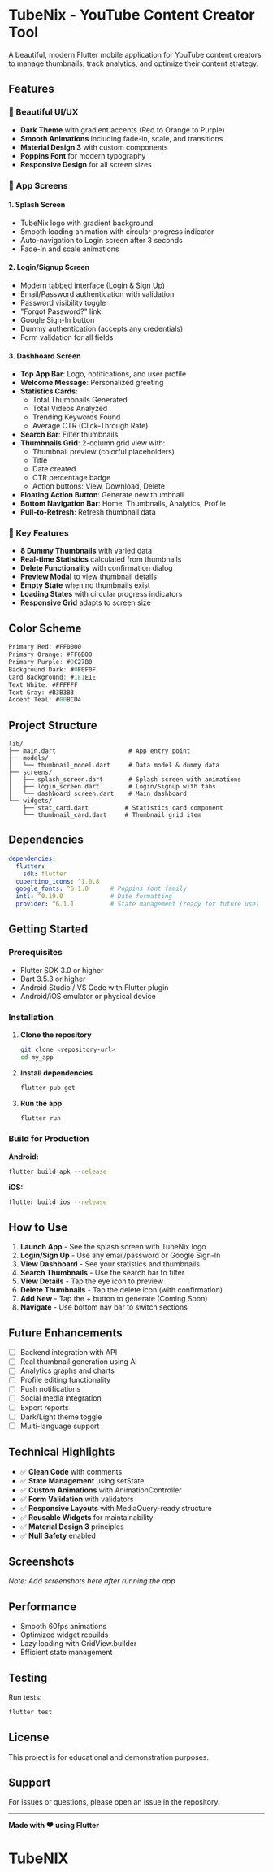 # TubeNix - YouTube Content Creator Tool

A beautiful, modern Flutter mobile application for YouTube content creators to manage thumbnails, track analytics, and optimize their content strategy.

## Features

### 🎨 Beautiful UI/UX
- **Dark Theme** with gradient accents (Red to Orange to Purple)
- **Smooth Animations** including fade-in, scale, and transitions
- **Material Design 3** with custom components
- **Poppins Font** for modern typography
- **Responsive Design** for all screen sizes

### 📱 App Screens

#### 1. Splash Screen
- TubeNix logo with gradient background
- Smooth loading animation with circular progress indicator
- Auto-navigation to Login screen after 3 seconds
- Fade-in and scale animations

#### 2. Login/Signup Screen
- Modern tabbed interface (Login & Sign Up)
- Email/Password authentication with validation
- Password visibility toggle
- "Forgot Password?" link
- Google Sign-In button
- Dummy authentication (accepts any credentials)
- Form validation for all fields

#### 3. Dashboard Screen
- **Top App Bar**: Logo, notifications, and user profile
- **Welcome Message**: Personalized greeting
- **Statistics Cards**:
  - Total Thumbnails Generated
  - Total Videos Analyzed
  - Trending Keywords Found
  - Average CTR (Click-Through Rate)
- **Search Bar**: Filter thumbnails
- **Thumbnails Grid**: 2-column grid view with:
  - Thumbnail preview (colorful placeholders)
  - Title
  - Date created
  - CTR percentage badge
  - Action buttons: View, Download, Delete
- **Floating Action Button**: Generate new thumbnail
- **Bottom Navigation Bar**: Home, Thumbnails, Analytics, Profile
- **Pull-to-Refresh**: Refresh thumbnail data

### 🎯 Key Features

- **8 Dummy Thumbnails** with varied data
- **Real-time Statistics** calculated from thumbnails
- **Delete Functionality** with confirmation dialog
- **Preview Modal** to view thumbnail details
- **Empty State** when no thumbnails exist
- **Loading States** with circular progress indicators
- **Responsive Grid** adapts to screen size

## Color Scheme

```dart
Primary Red: #FF0000
Primary Orange: #FF6B00
Primary Purple: #9C27B0
Background Dark: #0F0F0F
Card Background: #1E1E1E
Text White: #FFFFFF
Text Gray: #B3B3B3
Accent Teal: #00BCD4
```

## Project Structure

```
lib/
├── main.dart                    # App entry point
├── models/
│   └── thumbnail_model.dart     # Data model & dummy data
├── screens/
│   ├── splash_screen.dart       # Splash screen with animations
│   ├── login_screen.dart        # Login/Signup with tabs
│   └── dashboard_screen.dart    # Main dashboard
└── widgets/
    ├── stat_card.dart          # Statistics card component
    └── thumbnail_card.dart     # Thumbnail grid item
```

## Dependencies

```yaml
dependencies:
  flutter:
    sdk: flutter
  cupertino_icons: ^1.0.8
  google_fonts: ^6.1.0      # Poppins font family
  intl: ^0.19.0             # Date formatting
  provider: ^6.1.1          # State management (ready for future use)
```

## Getting Started

### Prerequisites
- Flutter SDK 3.0 or higher
- Dart 3.5.3 or higher
- Android Studio / VS Code with Flutter plugin
- Android/iOS emulator or physical device

### Installation

1. **Clone the repository**
   ```bash
   git clone <repository-url>
   cd my_app
   ```

2. **Install dependencies**
   ```bash
   flutter pub get
   ```

3. **Run the app**
   ```bash
   flutter run
   ```

### Build for Production

**Android:**
```bash
flutter build apk --release
```

**iOS:**
```bash
flutter build ios --release
```

## How to Use

1. **Launch App** - See the splash screen with TubeNix logo
2. **Login/Sign Up** - Use any email/password or Google Sign-In
3. **View Dashboard** - See your statistics and thumbnails
4. **Search Thumbnails** - Use the search bar to filter
5. **View Details** - Tap the eye icon to preview
6. **Delete Thumbnails** - Tap the delete icon (with confirmation)
7. **Add New** - Tap the + button to generate (Coming Soon)
8. **Navigate** - Use bottom nav bar to switch sections

## Future Enhancements

- [ ] Backend integration with API
- [ ] Real thumbnail generation using AI
- [ ] Analytics graphs and charts
- [ ] Profile editing functionality
- [ ] Push notifications
- [ ] Social media integration
- [ ] Export reports
- [ ] Dark/Light theme toggle
- [ ] Multi-language support

## Technical Highlights

- ✅ **Clean Code** with comments
- ✅ **State Management** using setState
- ✅ **Custom Animations** with AnimationController
- ✅ **Form Validation** with validators
- ✅ **Responsive Layouts** with MediaQuery-ready structure
- ✅ **Reusable Widgets** for maintainability
- ✅ **Material Design 3** principles
- ✅ **Null Safety** enabled

## Screenshots

*Note: Add screenshots here after running the app*

## Performance

- Smooth 60fps animations
- Optimized widget rebuilds
- Lazy loading with GridView.builder
- Efficient state management

## Testing

Run tests:
```bash
flutter test
```

## License

This project is for educational and demonstration purposes.

## Support

For issues or questions, please open an issue in the repository.

---

**Made with ❤️ using Flutter**
# TubeNIX
